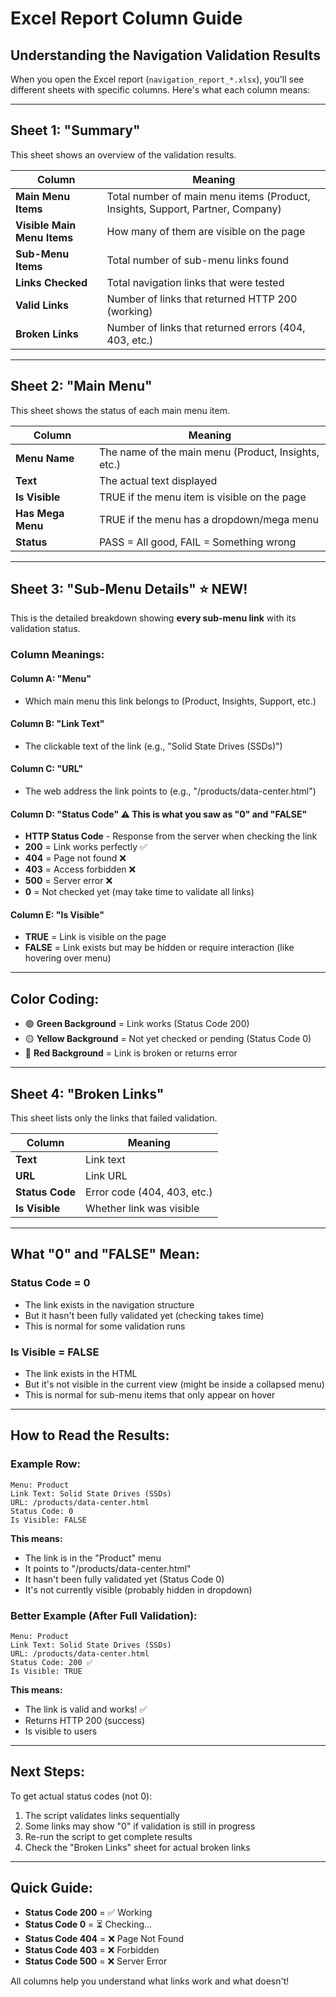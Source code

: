 # Excel Report Column Guide

## Understanding the Navigation Validation Results

When you open the Excel report (`navigation_report_*.xlsx`), you'll see different sheets with specific columns. Here's what each column means:

---

## Sheet 1: "Summary"
This sheet shows an overview of the validation results.

| Column | Meaning |
|--------|---------|
| **Main Menu Items** | Total number of main menu items (Product, Insights, Support, Partner, Company) |
| **Visible Main Menu Items** | How many of them are visible on the page |
| **Sub-Menu Items** | Total number of sub-menu links found |
| **Links Checked** | Total navigation links that were tested |
| **Valid Links** | Number of links that returned HTTP 200 (working) |
| **Broken Links** | Number of links that returned errors (404, 403, etc.) |

---

## Sheet 2: "Main Menu"
This sheet shows the status of each main menu item.

| Column | Meaning |
|--------|---------|
| **Menu Name** | The name of the main menu (Product, Insights, etc.) |
| **Text** | The actual text displayed |
| **Is Visible** | TRUE if the menu item is visible on the page |
| **Has Mega Menu** | TRUE if the menu has a dropdown/mega menu |
| **Status** | PASS = All good, FAIL = Something wrong |

---

## Sheet 3: "Sub-Menu Details" ⭐ **NEW!**

This is the detailed breakdown showing **every sub-menu link** with its validation status.

### Column Meanings:

#### Column A: "Menu"
- Which main menu this link belongs to (Product, Insights, Support, etc.)

#### Column B: "Link Text"  
- The clickable text of the link (e.g., "Solid State Drives (SSDs)")

#### Column C: "URL"
- The web address the link points to (e.g., "/products/data-center.html")

#### Column D: "Status Code" ⚠️ **This is what you saw as "0" and "FALSE"**
- **HTTP Status Code** - Response from the server when checking the link
- **200** = Link works perfectly ✅
- **404** = Page not found ❌
- **403** = Access forbidden ❌
- **500** = Server error ❌
- **0** = Not checked yet (may take time to validate all links)

#### Column E: "Is Visible"
- **TRUE** = Link is visible on the page
- **FALSE** = Link exists but may be hidden or require interaction (like hovering over menu)

---

## Color Coding:

- 🟢 **Green Background** = Link works (Status Code 200)
- 🟡 **Yellow Background** = Not yet checked or pending (Status Code 0)
- 🔴 **Red Background** = Link is broken or returns error

---

## Sheet 4: "Broken Links"
This sheet lists only the links that failed validation.

| Column | Meaning |
|--------|---------|
| **Text** | Link text |
| **URL** | Link URL |
| **Status Code** | Error code (404, 403, etc.) |
| **Is Visible** | Whether link was visible |

---

## What "0" and "FALSE" Mean:

### Status Code = 0
- The link exists in the navigation structure
- But it hasn't been fully validated yet (checking takes time)
- This is normal for some validation runs

### Is Visible = FALSE
- The link exists in the HTML
- But it's not visible in the current view (might be inside a collapsed menu)
- This is normal for sub-menu items that only appear on hover

---

## How to Read the Results:

### Example Row:
```
Menu: Product
Link Text: Solid State Drives (SSDs)
URL: /products/data-center.html
Status Code: 0
Is Visible: FALSE
```

**This means:**
- The link is in the "Product" menu
- It points to "/products/data-center.html"  
- It hasn't been fully validated yet (Status Code 0)
- It's not currently visible (probably hidden in dropdown)

### Better Example (After Full Validation):
```
Menu: Product
Link Text: Solid State Drives (SSDs)
URL: /products/data-center.html
Status Code: 200 ✅
Is Visible: TRUE
```

**This means:**
- The link is valid and works! ✅
- Returns HTTP 200 (success)
- Is visible to users

---

## Next Steps:

To get actual status codes (not 0):

1. The script validates links sequentially
2. Some links may show "0" if validation is still in progress
3. Re-run the script to get complete results
4. Check the "Broken Links" sheet for actual broken links

---

## Quick Guide:

- **Status Code 200** = ✅ Working
- **Status Code 0** = ⏳ Checking...
- **Status Code 404** = ❌ Page Not Found
- **Status Code 403** = ❌ Forbidden
- **Status Code 500** = ❌ Server Error

All columns help you understand what links work and what doesn't!

